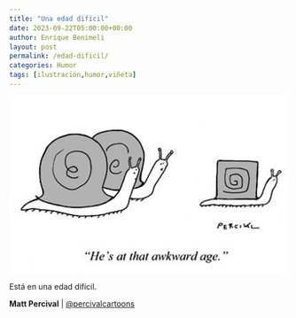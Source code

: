 ```yaml
---
title: "Una edad difícil"
date: 2023-09-22T05:00:00+00:00
author: Enrique Benimeli
layout: post
permalink: /edad-dificil/
categories: Humor
tags: [ilustración,humor,viñeta]
---
```


[![image](assets/images/posts/2023/09/awkward_age.png)]()

Está en una edad difícil.

**Matt Percival** | [@percivalcartoons](https://www.instagram.com/p/CxYKZAtMElQ)
